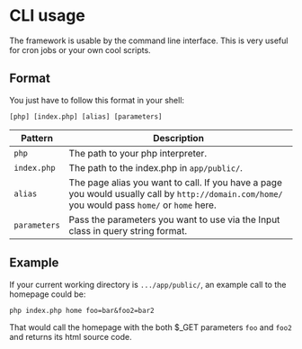 CLI usage
=============================

The framework is usable by the command line interface. This is very useful for cron jobs or your own cool scripts.

Format
------

You just have to follow this format in your shell:

~~~{.bash}
[php] [index.php] [alias] [parameters]
~~~


Pattern | Description
--------| ------------
`php` | The path to your php interpreter.
`index.php` | The path to the index.php in `app/public/`.
`alias` | The page alias you want to call. If you have a page you would usually call by `http://domain.com/home/` you would pass `home/` or `home` here.
`parameters` | Pass the parameters you want to use via the Input class in query string format.



Example
-------

If your current working directory is `.../app/public/`, an example call to the homepage could be:
~~~{.bash}
php index.php home foo=bar&foo2=bar2
~~~

That would call the homepage with the both $_GET parameters `foo` and `foo2` and returns its html source code.
